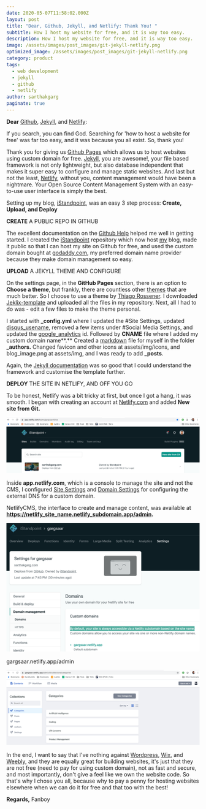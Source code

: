 ```yaml
---
date: 2020-05-07T11:58:02.000Z
layout: post
title: "Dear, Github, Jekyll, and Netlify: Thank You! "
subtitle: How I host my website for free, and it is way too easy.
description: How I host my website for free, and it is way too easy.
image: /assets/images/post_images/git-jekyll-netlify.png
optimized_image: /assets/images/post_images/git-jekyll-netlify.png
category: product
tags:
  - web development
  - jekyll
  - github
  - netlify
author: sarthakgarg
paginate: true
---
```

**Dear** [Github](https://github.com/about), [Jekyll](https://jekyllrb.com/), and [Netlify](https://www.netlifycms.org/):

If you search, you can find God. Searching for 'how to host a website for free' was far too easy, and it was because you all exist. So, thank you!

Thank you for giving us [Github Pages](https://pages.github.com/) which allows us to host websites using custom domain for free. [Jekyll](https://jekyllrb.com/), you are awesome!,  your file based framework is not only lightweight, but also database independent that makes it super easy to configure and manage static websites. And last but not the least, [Netlify](https://www.netlifycms.org/), without you, content management would have been a nightmare. Your Open Source Content Management System with an easy-to-use user interface is simply the best.  

Setting up my blog, [iStandpoint](https://sarthakgarg.com/), was an easy 3 step process: **Create, Upload, and Deploy**

**CREATE** A PUBLIC REPO IN GITHUB

The excellent documentation on the [Github Help](https://help.github.com/en/github/working-with-github-pages/creating-a-github-pages-site) helped me well in getting started. I created the [iStandpoint](https://github.com/gargsaar/iStandpoint) repository which now host [my](https://sarthakgarg.com/) blog, made it public so that I can host my site on Github for free, and used the custom domain bought at [godaddy.com](https://www.godaddy.com/), my preferred domain name provider because they make domain management so easy. 

**UPLOAD** A JEKYLL THEME AND CONFIGURE

On the settings page, in the **GitHub Pages** section, there is an option to **Choose a theme**, but frankly, there are countless other [themes](https://jekyllrb.com/docs/themes/) that are much better. So I choose to use a theme by [Thiago Rossener](https://rossener.com/). I downloaded [Jeklix-template](https://github.com/thiagorossener/jekflix-template) and uploaded all the files in my repository. Next, all I had to do was - edit a few files to make the theme personal.

I started with **_config.yml** where I updated the #Site Settings, updated [disqus_usename](https://disqus.com/), removed a few items under #Social Media Settings, and updated the [google_analytics](https://analytics.withgoogle.com/) id. Followed by **CNAME** file where I added my custom domain name**.** Created a [markdown](https://www.markdownguide.org/getting-started/) file for myself in the folder **_authors.** Changed favicon and other icons at assets/img/icons, and blog_image.png at assets/img, and I was ready to add **_posts**.

Again, the [Jekyll documentation](https://jekyllrb.com/docs/) was so good that I could understand the framework and customise the template further.

**DEPLOY** THE SITE IN NETLIFY,  AND OFF YOU GO

To be honest, Netlify was a bit tricky at first, but once I got a hang, it was smooth. I began with creating an account at [Netlify.com](https://www.netlify.com/) and added **New site from Git.**

![netlify-add-new-site-from-git](/assets/images/post_images/netlify-add-new-site.png "netlify-add-new-site-from-git")

Inside **app.netlify.com**, which is a console to manage the site and not the CMS, I configured [Site Settings](https://www.netlify.com/blog/2020/04/02/a-step-by-step-guide-jekyll-4.0-on-netlify/) and [Domain Settings](<Configure external DNS for a custom domain>) for configuring the external DNS for a custom domain. 

NetlifyCMS, the interface to create and manage content, was available at **https://netlify_site_name.netlify_subdomain.app/admin.** 

![netlify-domain-settings](/assets/images/post_images/netlify-domain-settings.png "netlify-domain-settings")

gargsaar.netlify.app/admin

![netlifycms](/assets/images/post_images/netlifycms.png "netlifycms")

In the end, I want to say that I've nothing against [Wordpress](https://wordpress.org/), [Wix](https://www.wix.com/), and [Weebly](https://www.weebly.com/in), and they are equally great for building websites, it's just that they are not free (need to pay for using custom domain), not as fast and secure, and most importantly, don't give a feel like we own the website code. So that's why I chose you all, because why to pay a penny for hosting websites elsewhere when we can do it for free and that too with the best!

**Regards,** Fanboy